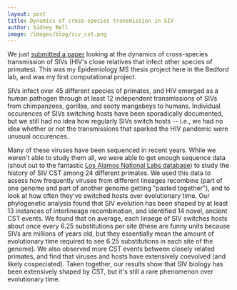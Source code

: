 ```yaml
---
layout: post
title: Dynamics of cross-species transmission in SIV
author: Sidney Bell
image: /images/blog/siv_cst.png
---
```


We just [submitted a paper](http://biorxiv.org/content/early/2017/01/19/101725) looking at the dynamics of cross-species transmission of SIVs (HIV's close relatives that infect other species of primates). This was my Epidemiology MS thesis project here in the Bedford lab, and was my first computational project.  
  
SIVs infect over 45 different species of primates, and HIV emerged as a human pathogen through at least 12 independent transmissions of SIVs from chimpanzees, gorillas, and sooty mangabeys to humans. Individual occurences of SIVs switching hosts have been sporadically documented, but we still had no idea how regularly SIVs switch hosts -- i.e., we had no idea whether or not the transmissions that sparked the HIV pandemic were unusual occurences.  
  
Many of these viruses have been sequenced in recent years. While we weren't able to study them all, we were able to get enough sequence data (shout out to the fantastic [Los Alamos National Labs database](https://www.hiv.lanl.gov/content/sequence/HIV/mainpage.html)) to study the history of SIV CST among 24 different primates. We used this data to assess how frequently viruses from different lineages recombine (part of one genome and part of another genome getting "pasted together"), and to look at how often they've switched hosts over evolutionary time. Our phylogenetic analysis found that SIV evolution has been shaped by at least 13 instances of interlineage recombination, and identified 14 novel, ancient CST events. We found that on average, each linaege of SIV switches hosts about once every 6.25 substitutions per site (these are funny units because SIVs are millions of years old, but they essentially mean the amount of evolutionary time required to see 6.25 substitutions in each site of the genome). We also observed more CST events between closely related primates, and find that viruses and hosts have extensively coevolved (and likely cospeciated). Taken together, our results show that SIV biology has been extensively shaped by CST, but it's still a rare phenomenon over evolutionary time.  
